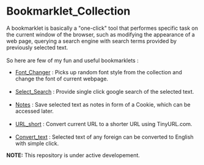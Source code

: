 # Bookmarklet_Collection

A bookmarklet is basically a "one-click" tool that performes specific task on the current window of the browser, such as modifying the 
appearance of a web page, querying a search engine with search terms provided by previously selected text.
<br></br>
So here are few of my fun and useful bookmarklets :

* [Font_Changer](https://github.com/Akash1684/Bookmarklet_Collection/blob/master/Font_Changer.htm) : Picks up random font style from the collection and change the font of current webpage.
<br></br>
* [Select_Search](https://github.com/Akash1684/Bookmarklet_Collection/blob/master/Select_Search.htm) : Provide single click google search of the selected text.
<br></br>
* [Notes](https://github.com/Akash1684/Bookmarklet_Collection/blob/master/Notes.htm) : Save selected text as notes in form of a Cookie, which can be accessed later.
<br></br>
* [URL_short](https://github.com/Akash1684/Bookmarklet_Collection/blob/master/URL_short.htm) : Convert current URL to a shorter URL using TinyURL.com.
<br></br>
* [Convert_text](https://github.com/Akash1684/Bookmarklet_Collection/blob/master/Convert_text.htm) : Selected text of any foreign can be converted to English with simple click.


**NOTE:** This repository is under active developement.
